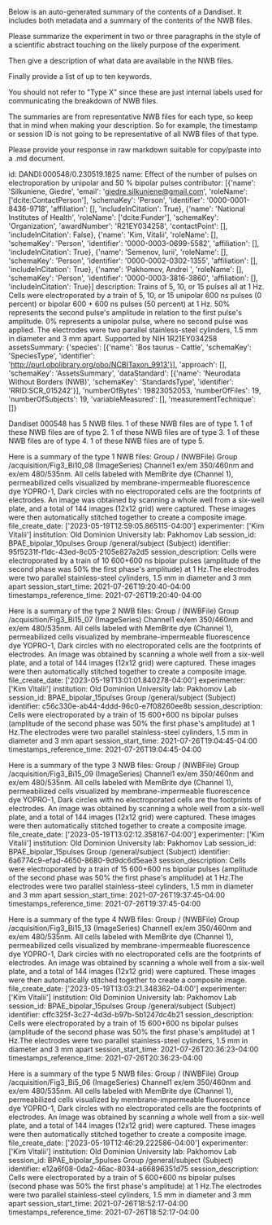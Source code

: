 
Below is an auto-generated summary of the contents of a Dandiset. It includes both metadata and a summary of the contents of the NWB files.

Please summarize the experiment in two or three paragraphs in the style of a scientific abstract touching on the likely purpose of the experiment.

Then give a description of what data are available in the NWB files.

Finally provide a list of up to ten keywords.

You should not refer to "Type X" since these are just internal labels used for communicating the breakdown of NWB files.

The summaries are from representative NWB files for each type, so keep that in mind when making your description. So for example, the timestamp or session ID is not going to be representative of all NWB files of that type.

Please provide your response in raw markdown suitable for copy/paste into a .md document.


id: DANDI:000548/0.230519.1825
name: Effect of the number of pulses on electroporation by unipolar and 50 % bipolar pulses
contributor: [{'name': 'Silkuniene, Giedre', 'email': 'giedre.silkuniene@gmail.com', 'roleName': ['dcite:ContactPerson'], 'schemaKey': 'Person', 'identifier': '0000-0001-8436-9718', 'affiliation': [], 'includeInCitation': True}, {'name': 'National Institutes of Health', 'roleName': ['dcite:Funder'], 'schemaKey': 'Organization', 'awardNumber': 'R21EY034258', 'contactPoint': [], 'includeInCitation': False}, {'name': 'Kim, Vitalii', 'roleName': [], 'schemaKey': 'Person', 'identifier': '0000-0003-0699-5582', 'affiliation': [], 'includeInCitation': True}, {'name': 'Semenov, Iurii', 'roleName': [], 'schemaKey': 'Person', 'identifier': '0000-0002-0302-1355', 'affiliation': [], 'includeInCitation': True}, {'name': 'Pakhomov, Andrei    ', 'roleName': [], 'schemaKey': 'Person', 'identifier': '0000-0003-3816-3860', 'affiliation': [], 'includeInCitation': True}]
description: Trains of 5, 10, or 15 pulses all at 1 Hz. Cells were electroporated by a train of 5, 10, or 15 unipolar 600 ns pulses (0 percent) or bipolar 600 + 600 ns pulses (50 percent) at 1 Hz. 50% represents the second pulse's amplitude in relation to the first pulse's amplitude. 0% represents a unipolar pulse, where no second pulse was applied. The electrodes were two parallel stainless-steel cylinders, 1.5 mm in diameter and 3 mm apart. Supported by NIH 1R21EY034258
assetsSummary: {'species': [{'name': 'Bos taurus - Cattle', 'schemaKey': 'SpeciesType', 'identifier': 'http://purl.obolibrary.org/obo/NCBITaxon_9913'}], 'approach': [], 'schemaKey': 'AssetsSummary', 'dataStandard': [{'name': 'Neurodata Without Borders (NWB)', 'schemaKey': 'StandardsType', 'identifier': 'RRID:SCR_015242'}], 'numberOfBytes': 19823052053, 'numberOfFiles': 19, 'numberOfSubjects': 19, 'variableMeasured': [], 'measurementTechnique': []}

Dandiset 000548 has 5 NWB files.
1 of these NWB files are of type 1.
1 of these NWB files are of type 2.
1 of these NWB files are of type 3.
1 of these NWB files are of type 4.
1 of these NWB files are of type 5.


Here is a summary of the type 1 NWB files:
  Group / (NWBFile) 
  Group /acquisition/Fig3_Bi10_08 (ImageSeries) Channel1 ex/em 350/460nm and ex/em 480/535nm. All cells labeled with MemBrite dye (Channel 1), permeabilized cells visualized by membrane-impermeable fluorescence dye YOPRO-1, Dark circles with no electroporated cells are the footprints of electrodes. An image was obtained by scanning a whole well from a six-well plate, and a total of 144 images (12x12 grid) were captured. These images were then automatically stitched together to create a composite image.
  file_create_date: ['2023-05-19T12:59:05.865115-04:00']
  experimenter: ['Kim Vitalii']
  institution: Old Dominion University
  lab: Pakhomov Lab
  session_id: BPAE_bipolar_10pulses
  Group /general/subject (Subject) 
  identifier: 95f5231f-f1dc-43ed-8c05-2105e827a2d5
  session_description: Cells were electroporated by a train of 10 600+600 ns bipolar pulses (amplitude of the second phase was 50% the first phase's amplitude) at 1 Hz.The electrodes were two parallel stainless-steel cylinders, 1.5 mm in diameter and 3 mm apart
  session_start_time: 2021-07-26T19:20:40-04:00
  timestamps_reference_time: 2021-07-26T19:20:40-04:00


Here is a summary of the type 2 NWB files:
  Group / (NWBFile) 
  Group /acquisition/Fig3_Bi15_07 (ImageSeries) Channel1 ex/em 350/460nm and ex/em 480/535nm. All cells labeled with MemBrite dye (Channel 1), permeabilized cells visualized by membrane-impermeable fluorescence dye YOPRO-1, Dark circles with no electroporated cells are the footprints of electrodes. An image was obtained by scanning a whole well from a six-well plate, and a total of 144 images (12x12 grid) were captured. These images were then automatically stitched together to create a composite image.
  file_create_date: ['2023-05-19T13:01:01.840278-04:00']
  experimenter: ['Kim Vitalii']
  institution: Old Dominion University
  lab: Pakhomov Lab
  session_id: BPAE_bipolar_15pulses
  Group /general/subject (Subject) 
  identifier: c56c330e-ab44-4ddd-96c0-e7f08260ee8b
  session_description: Cells were electroporated by a train of 15 600+600 ns bipolar pulses (amplitude of the second phase was 50% the first phase's amplitude) at 1 Hz.The electrodes were two parallel stainless-steel cylinders, 1.5 mm in diameter and 3 mm apart
  session_start_time: 2021-07-26T19:04:45-04:00
  timestamps_reference_time: 2021-07-26T19:04:45-04:00


Here is a summary of the type 3 NWB files:
  Group / (NWBFile) 
  Group /acquisition/Fig3_Bi15_09 (ImageSeries) Channel1 ex/em 350/460nm and ex/em 480/535nm. All cells labeled with MemBrite dye (Channel 1), permeabilized cells visualized by membrane-impermeable fluorescence dye YOPRO-1, Dark circles with no electroporated cells are the footprints of electrodes. An image was obtained by scanning a whole well from a six-well plate, and a total of 144 images (12x12 grid) were captured. These images were then automatically stitched together to create a composite image.
  file_create_date: ['2023-05-19T13:02:12.358167-04:00']
  experimenter: ['Kim Vitalii']
  institution: Old Dominion University
  lab: Pakhomov Lab
  session_id: BPAE_bipolar_15pulses
  Group /general/subject (Subject) 
  identifier: 6a6774c9-efad-4650-8680-9d9dc6d5eae3
  session_description: Cells were electroporated by a train of 15 600+600 ns bipolar pulses (amplitude of the second phase was 50% the first phase's amplitude) at 1 Hz.The electrodes were two parallel stainless-steel cylinders, 1.5 mm in diameter and 3 mm apart
  session_start_time: 2021-07-26T19:37:45-04:00
  timestamps_reference_time: 2021-07-26T19:37:45-04:00


Here is a summary of the type 4 NWB files:
  Group / (NWBFile) 
  Group /acquisition/Fig3_Bi15_13 (ImageSeries) Channel1 ex/em 350/460nm and ex/em 480/535nm. All cells labeled with MemBrite dye (Channel 1), permeabilized cells visualized by membrane-impermeable fluorescence dye YOPRO-1, Dark circles with no electroporated cells are the footprints of electrodes. An image was obtained by scanning a whole well from a six-well plate, and a total of 144 images (12x12 grid) were captured. These images were then automatically stitched together to create a composite image.
  file_create_date: ['2023-05-19T13:03:21.348362-04:00']
  experimenter: ['Kim Vitalii']
  institution: Old Dominion University
  lab: Pakhomov Lab
  session_id: BPAE_bipolar_15pulses
  Group /general/subject (Subject) 
  identifier: cffc325f-3c27-4d3d-b97b-5b1247dc4b21
  session_description: Cells were electroporated by a train of 15 600+600 ns bipolar pulses (amplitude of the second phase was 50% the first phase's amplitude) at 1 Hz.The electrodes were two parallel stainless-steel cylinders, 1.5 mm in diameter and 3 mm apart
  session_start_time: 2021-07-26T20:36:23-04:00
  timestamps_reference_time: 2021-07-26T20:36:23-04:00


Here is a summary of the type 5 NWB files:
  Group / (NWBFile) 
  Group /acquisition/Fig3_Bi5_06 (ImageSeries) Channel1 ex/em 350/460nm and ex/em 480/535nm. All cells labeled with MemBrite dye (Channel 1), permeabilized cells visualized by membrane-impermeable fluorescence dye YOPRO-1, Dark circles with no electroporated cells are the footprints of electrodes. An image was obtained by scanning a whole well from a six-well plate, and a total of 144 images (12x12 grid) were captured. These images were then automatically stitched together to create a composite image.
  file_create_date: ['2023-05-19T12:46:29.222586-04:00']
  experimenter: ['Kim Vitalii']
  institution: Old Dominion University
  lab: Pakhomov Lab
  session_id: BPAE_bipolar_5pulses
  Group /general/subject (Subject) 
  identifier: e12a6f08-0da2-46ac-8034-a66896351d75
  session_description: Cells were electroporated by a train of 5 600+600 ns bipolar pulses (second phase was 50% the first phase's amplitude) at 1 Hz.The electrodes were two parallel stainless-steel cylinders, 1.5 mm in diameter and 3 mm apart
  session_start_time: 2021-07-26T18:52:17-04:00
  timestamps_reference_time: 2021-07-26T18:52:17-04:00
